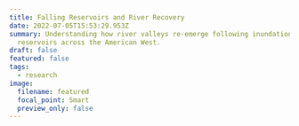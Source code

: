 ```yaml
---
title: Falling Reservoirs and River Recovery
date: 2022-07-05T15:53:29.953Z
summary: Understanding how river valleys re-emerge following inundation by
  reservoirs across the American West.
draft: false
featured: false
tags:
  - research
image:
  filename: featured
  focal_point: Smart
  preview_only: false
---
```

